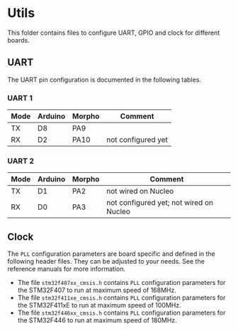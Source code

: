 <!--
SPDX-FileCopyrightText: 2022 The IREE bare-metal Arm Authors
SPDX-License-Identifier: Apache-2.0 WITH LLVM-exception
-->
# Utils

This folder contains files to configure UART, GPIO and clock for different boards.

## UART
The UART pin configuration is documented in the following tables.

### UART 1

| Mode | Arduino | Morpho | Comment            |
| ---- | ------- | ------ | ------------------ |
| TX   | D8      | PA9    |                    |
| RX   | D2      | PA10   | not configured yet |

### UART 2

| Mode | Arduino | Morpho | Comment                                 |
| ---- | ------- | ------ | --------------------------------------- |
| TX   | D1      | PA2    | not wired on Nucleo                     |
| RX   | D0      | PA3    | not configured yet; not wired on Nucleo |

## Clock

The `PLL` configuration parameters are board specific and defined in the following header files. They can be adjusted to your needs. See the reference manuals for more information. 

* The file `stm32f407xx_cmsis.h` contains `PLL` configuration parameters for the STM32F407 to run at maximum speed of 168MHz.
* The file `stm32f411xe_cmsis.h` contains `PLL` configuration parameters for the STM32F411xE to run at maximum speed of 100MHz.
* The file `stm32f446xx_cmsis.h` contains `PLL` configuration parameters for the STM32F446 to run at maximum speed of 180MHz.
